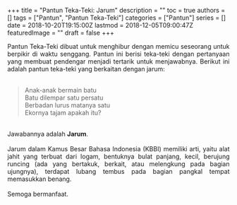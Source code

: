 +++
title = "Pantun Teka-Teki: Jarum"
description = ""
toc = true
authors = []
tags = ["Pantun", "Pantun Teka-Teki"]
categories = ["Pantun"]
series = []
date = 2018-10-20T19:15:00Z
lastmod = 2018-12-05T09:00:47Z
featuredImage = ""
draft = false
+++

<div style="text-align: justify;">Pantun Teka-Teki dibuat untuk menghibur dengan memicu seseorang untuk berpikir di waktu senggang. Pantun ini berisi teka-teki dengan pertanyaan yang membuat pendengar menjadi tertarik untuk menjawabnya. Berikut ini adalah pantun teka-teki yang berkaitan dengan jarum:<br /><br />
<blockquote class="tr_bq">Anak-anak bermain batu<br />Batu dilempar satu persatu<br />Berbadan lurus matanya satu<br />Ekornya tajam apakah itu?</blockquote><br />
Jawabannya adalah <b>Jarum</b>.<br /><br />
Jarum dalam Kamus Besar Bahasa Indonesia (KBBI) memiliki arti, yaitu alat jahit yang terbuat dari logam, bentuknya bulat panjang, kecil, berujung runcing (ada yang bertakuk, berkait, atau melengkung pada bagian ujungnya), terdapat lubang tembus pada bagian pangkal tempat memasukkan benang.<br /><br />
Semoga bermanfaat.</div>
